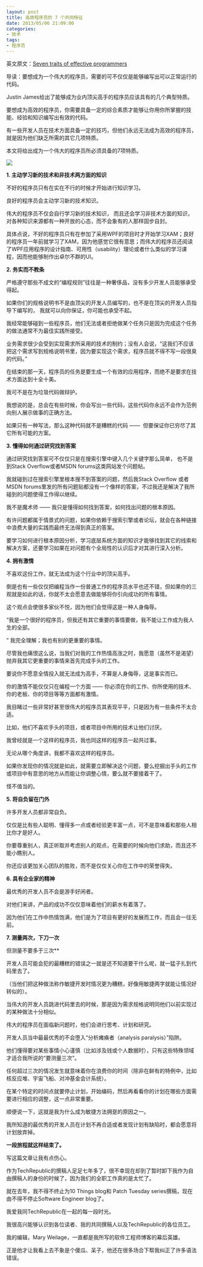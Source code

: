 ```yaml
---
layout: post
title: 高效程序员的 7 个共同特征
date: 2013/05/06 21:09:00
categories: 
- 技术
tags: 
- 程序员
---
```


英文原文：[Seven traits of effective programmers](http://www.techrepublic.com/blog/programming-and-development/seven-traits-of-effective-programmers/6750)

导读：要想成为一个伟大的程序员，需要的可不仅仅是能够编写出可以正常运行的代码。

Justin James给出了能够成为业内顶尖高手的程序员应该具有的几个典型特质。

要想成为高效的程序员，你需要具备一定的综合素质才能够让你用你所掌握的技能、经验和知识编写出有效的代码。

有一些开发人员在技术方面具备一定的技巧，但他们永远无法成为高效的程序员，就是因为他们缺乏所需的其它几项特质。

本文将给出成为一个伟大的程序员所必须具备的7项特质。

![](http://ww3.sinaimg.cn/large/006tNc79gw1f512lxn24rj30dn09v3yt)

**1. 主动学习新的技术和非技术两方面的知识**

不好的程序员只有在实在不行的时候才开始进行知识学习。

良好的程序员会主动学习新的技术知识。

伟大的程序员不仅会自行学习新的技术知识， 而且还会学习非技术方面的知识，对各种知识来源都有一种开放的心态，而不会象有的人那样固步自封。

具体点说，不好的程序员只有在参加了采用WPF的项目时才开始学习XAM；良好的程序员一年前就学习了XAM，因为他感觉它很有意思；而伟大的程序员还阅读了WPF应用程序的设计指南、可用性（usability）理论或者什么类似的学习课程，因而他能够制作出卓尔不群的UI。

**2. 务实而不教条**

严格遵守那些不成文的“编程规则”往往是一种奢侈品，没有多少开发人员能够承受得起。

如果你们的规格说明书不是由顶尖的开发人员编写的，也不是在顶尖的开发人员指导下编写的， 我就可以向你保证，你可能也承受不起。

我经常能够碰到一些程序员，他们无法或者拒绝做某个任务只是因为完成这个任务的做法通常不为最佳实践所接受。

业务需求很少会受到实现需求所采用的技术的制约；没有人会说，“这我们不应该把这个需求写到规格说明书里，因为要实现这个需求，程序员就不得不写一段很臭的代码。”

在结束的那一天，程序员的任务是要生成一个有效的应用程序，而绝不是要求在技术方面达到十全十美。

我可不是在为垃圾代码做辩护。

我想说的是，总会在有些时候，你会写出一些代码，这些代码你永远不会作为范例向别人展示做事的正确方法。

如果只有一种写法，那么这种代码就不是糟糕的代码 ——  但要保证你已穷尽了其它所有可能的方案。

**3. 懂得如何通过研究找到答案**

通过研究找到答案可不仅仅只是在搜索引擎中键入几个关键字那么简单， 也不是到Stack Overflow或者MSDN forums这类网站发个问题帖。

我就碰到过在搜索引擎里根本搜不到答案的问题，然后我Stack Overflow 或者MSDN forums里发的所有问题贴都没有一个像样的答案，不过我还是解决了我所碰到的问题使得工作得以继续。

我不是魔术师 —— 我只是懂得如何找到答案，如何找出问题的根本原因。

有许问题都属于情景式的问题，如果你依赖于搜索引擎或者论坛，就会在各种链接中浪费大量的实践而最终无法得到真正的答案。

要学习如何进行根本原因分析，学习底层系统方面的知识才能够找到其它的线索和解决方案，还要学习如果在对问题有个全局性的认识后才对其进行深入分析。

**4. 拥有激情**

不喜欢这份工作，就无法成为这个行业中的顶尖高手。

倒是也有一些仅仅把编程当作一份普通工作的程序员水平也还不错，但如果你的三观就是如此的话，你就不太会愿意去做能够将你引向成功的所有事情。

这个观点会使很多家伙不悦，因为他们会觉得这是一种人身侮辱。

“我是一个很好的程序员，但我还有其它重要的事情要做，我不能让工作成为我人生的全部。

” 我完全理解；我也有别的更重要的事情。

尽管我也痛恨这么说，当我们对我的工作热情高涨之时，我愿意（虽然不是渴望）抛弃我其它更重要的事情来首先完成手头的工作。

要说你不愿意全情投入就无法成为高手，不算是人身侮辱，这是事实而已。

你的激情不能仅仅只在编程一个方面 —— 你必须在你的工作、你所使用的技术、你的老板、你的项目等等方面都有激情。

我目睹过一些非常好甚至很伟大的程序员其表现平平，只是因为有一些条件不太合适。

比如，他们不喜欢手头的项目，或者项目中所用的技术让他们讨厌。

我曾经就是一个这样的程序员，我也同这样的程序员一起共过事。

无论从哪个角度讲，我都不喜欢这样的程序员。

如果你发现你的情况就是如此，就需要立即解决这个问题，要么挖掘出手头的工作或项目中有意思的地方从而能让你调整心情，要么就不要接着干了。

怪不值当的。

**5. 将自负留在门外**

许多开发人员都非常自负。

仅仅是比有些人聪明、懂得多一点或者经验更丰富一点，可不是意味着和那些人相比你才是好人。

你要尊重别人，真正听取并考虑别人的观点，在需要的时候向他们求助，而且还不能小瞧别人。

你还应该更加关心团队的胜败，而不是仅仅关心你在工作中的荣誉得失。

**6. 具有企业家的精神**

最优秀的开发人员不会是游手好闲者。

对他们来讲，产品的成功不仅仅意味着他们的薪水有着落了。

因为他们在工作中热情饱满，他们是为了项目有更好的发展而工作，而且会一往无前。

**7. 测量两次，下刀一次**

但测量不要多于三次**

开发人员可能会犯的最糟糕的错误之一就是还不知道要干什么呢，就一猛子扎到代码里去了。

（当他们把这种做法称作敏捷开发时情况更为糟糕，好像用敏捷两字就能让情况好转似的）。

当伟大的开发人员跳进代码里去的时候，那是因为需求规格说明同他们以前实现过的某种做法十分相似。

伟大的程序员在面临新问题时，他们会进行思考、计划和研究。

开发人员当中最最优秀的不会堕入“分析瘫痪者（analysis paralysis）”陷阱。

他们懂得要对某些事情小心谨慎（比如涉及钱或个人数据时），只有这些特殊领域才适合我所说的“要测量三次”。

任何超过三次的情况发生就意味着你在浪费你的时间（除非在鲜有的特例中，比如核反应堆、宇宙飞船、对冲基金会计系统）。

在某个特定的时间点就要停止计划，开始编码，然后再看看你的计划在哪些方面需要进行相应的调整，这一点非常重要。

顺便说一下，这就是我为什么成为敏捷方法拥趸的原因之一。

我所知道的最优秀的开发人员在计划不再合适或者发现计划有缺陷时，都会愿意将计划放弃掉。

**一段旅程就这样结束了。**

写这篇文章让我有点伤心。

作为TechRepublic的撰稿人足足七年多了，很不幸现在却到了暂时卸下我作为自由撰稿人的身份的时候了，因为我们的全职工作真的是太忙了。

就在去年，我不得不终止为10 Things blog和 Patch Tuesday series撰稿，现在由不得不停止Software Engineer blog了。

我爱我同TechRepublic在一起的每一段时光。

我很高兴能够认识到各位读者、我的共同撰稿人以及TechRepublic的各位员工。

我的编辑，Mary Weilage，一直都是我所写的软件工程师博客的幕后英雄。

正是他才让我看上去不象是个傻瓜、呆子，他还在很多场合下帮我纠正了许多语法错误。

